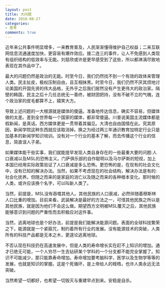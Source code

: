 ```yaml
---
layout: post
title: 大问题
date: 2018-08-27
categories:
- 思考
comments: true
---
```


近年来公共事件明显增多，一来教育普及，人民渐渐懂得维护自己权益；二来互联网信息流通速度加快，更容易有爆炸效应。接二连三的事件，让人不免感到人类现有组织结构的低效率与无能。刘慈欣或许是更早感受到了这些，所以都淋漓尽致地表现在其作品中了。 

最大的问题仍然是政治的无能。时至今日，我们仍然找不到一个有效的政体来管理人类。民主扯皮，极权压制自由，且互相抹黑。时至今日，我们仍然不厌其烦地讨论美国的开国先贤的伟大品格，无外乎之后我们居然没有产生更伟大的政治家。隔壁的韩国，民主之后十几任总统无一善终，被财团把持，没有不破不立的气魄，连个政治家的皮毛都算不上，嬉笑大方。


导致上述问题的一大根源就是媒体的傻逼。准备地传达信息，确实不容易，但媒体做的太差。差到全世界每一个国家的媒体，都非常傻逼。川普说美国主流媒体都是假新闻，是真话。西方媒体更是一贯带着其偏见。大清也自由国情在此。究其原因，新闻学院这种东西就应该取消掉。换之为经过两三年通识教育加特定行业只是加基本的新闻学知识培训。没有对一个行业的基本了解，而去传播这个行业的信息，简直误人子弟。 

 
如果媒体能干些实事，我们就能提早发现人类自身存在的一些最重大要的问题:人口衰减以及MSL的恐怖主义。门萨俱乐部的自作聪明以及马尔萨斯的短视，加上本国已经用实际政策验证了人口衰减是多么恐怖。更恐怖的是，在现有的社会文化中，没有已知的解决办法。当然，如果不考虑现在的社会结构，解决办法是有的:社会化抚养。但随之而来的是家庭的消亡以及随之而来的各种根本变化。那时候的人类，或许应该换个名字，可以叫新人类了。 

当然，前提是，MSL没有吞噬其他人。其他民族的人口衰减，必然伴随着穆斯林人口比重的增加。目前来看，武装解决是最好的方法之一，可惜其他民族之所以是其他民族，就是因为他们不会这么做。期望西方文明被MSL覆灭之后，其他民族能够意识到问题的严重性而去积极应对这件事。

当然，逃离地球也是个好办法，前提是我们能解决能源问题。表面的全球科技繁荣之下，能源就是一个紧箍咒，制约着所有行业的发展。没有能源技术的突破，人类所有的科技产品都是无本之木，更遑论逃离地球。 

不否认现在科技扔在高速发展中，但是人类的寿命增长实在赶不上知识的增加。通才已绝无可能，一个人穷尽一生去钻研某个学科的一个分支都不能完全掌握了。知识不可能减少，那只能靠寿命增加。寿命增加要考脑科学，医学以及生物学等等的发展，也就是知识的掌握。这是个死循环，是上帝给人的桎梏，也许人类永远无法突破。 

 
当然希望一切都好，也希望一切毁灭与重建早点到来。安稳是自杀。 

 

 

 
